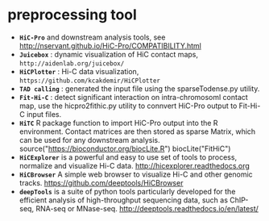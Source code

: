 # preprocessing tool
- **`HiC-Pro`** and downstream analysis tools, see http://nservant.github.io/HiC-Pro/COMPATIBILITY.html
- **`Juicebox`** : dynamic visualization of HiC contact maps, `http://aidenlab.org/juicebox/`
- **`HiCPlotter`** : Hi-C data visualization, `https://github.com/kcakdemir/HiCPlotter`
- **`TAD calling`** : generated the input file using the sparseTodense.py utility.
- **`Fit-Hi-C`** : detect significant interaction on intra-chromosoml contact map, 
use the hicpro2fithic.py utility to connvert HiC-Pro output to Fit-Hi-C input files.
- **`HiTC`** R package 
function to import HiC-Pro output into the R environment. 
Contact matrices are then stored as sparse Matrix, which can be used for any downstream analysis.
source("https://bioconductor.org/biocLite.R")
biocLite("FitHiC")
- **`HiCExplorer`** is a powerful and easy to use set of tools to process, normalize and visualize Hi-C data. http://hicexplorer.readthedocs.org
- **`HiCBrowser`**  A simple web browser to visualize Hi-C and other genomic tracks. https://github.com/deeptools/HiCBrowser
- **`deepTools`** is a suite of python tools particularly developed for the efficient analysis of high-throughput sequencing data, such as ChIP-seq, RNA-seq or MNase-seq. http://deeptools.readthedocs.io/en/latest/
